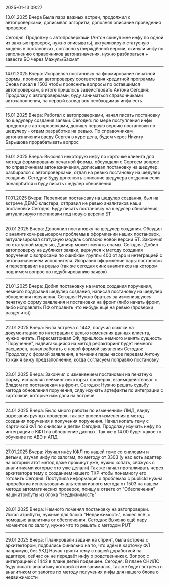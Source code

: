 2025-01-13 09:27



13.01.2025
Вчера
Была пара важных встреч, продолжил с автопроверками, дописывал алгоритм, дополнял описание проведения проверок

Сегодня:
Продолжу с автопроверками (Антон скинул мне инфу по одной из важных проверок, нужно описывать), актуализирую статусную модель в постановках, согласно утверждённой версии, скинули инфу по заполнению справочников автоназначения, нужно разбираться + завести БО через Мажуль/Бахмат

---
14.01.2025
Вчера:
Исправлял постановку на формирование печатной формы, прописал автопроверку соответствия кредитной программы
Снова писал в 1503 чтобы прояснить вопросы по оставшимся автопроверкам, в итоге пришлось задействовать Антона
Сегодня:
Продолжу с автопроверками, буду заниматься справочниками автозаполнения, на первый взгляд вся необходимая инфа есть.

---

15.01.2025
Вчера:
Работал с автопроверками, начал писать постановку по шедулеру создания заявки.
Сегодня: по мере поступления инфы продолжу с автопроверками, допишу первую версию постановки по шедулеру - отдам разработке на ревью. По справочникам автоназначения введу Сергея в курс дела, будем через Никиту Барышова прорабатывать вопрос

---

16.01.2025
Вчера:
Выяснял некоторую инфу по карточке клиента для метода формирования печатной формы, обсуждали с Сергеем вопрос по справочникам автоназначения, дописывал постановку на шедулер, разбирался с автопроверками, отдал на ревью постановку на шедулер создания.
Сегодня:
Буду дополнять описание шедулера создания если понадобится и буду писать шедулер обновления

---
17.01.2025
Вчера:
Переписал постановку на шедулер создания, был на встрече ДЕМО кластера, отправил не ревью аналитиков наши постановки
Сегодня:
Буду писать постановку на шедулер обновления, актуализирую постановки под новую версию БТ

---
20.01.2025
Вчера:
Дополнил постановку на шедулер создания. Обсудил с аналитиком-ревьюером проблемы в оформлении наших постановок, актуализировал статусную модель согласно новой версии БТ. Закончил со статусной моделью, Данияр может менять енамы. 
Сегодня:
Добил автопроверку на дубликат заявки, вернулся к методу создания поручения с вопросами по ошибкам группы 400 от app и интеграцией с автоназначением исполнителя. Исправил оформление пары постановок и переоправил на ревью (так же сегодня синк аналитиков на котором поднимем вопрос по недублированию заявок)

---
21.01.2025
Вчера:
Добил постановку на метод создания поручения, немного подправил шедулер создания, написал постановку на шедулер обновления поручения.
Сегодня:
Нужно браться за изменившуюся печатную форму заявления и постановки на фронт
(либо начать фронт, либо исправлять ПФ
отправить что нибудь ещё на ревью (проверки разделить))

---
22.01.2025
Вчера:
Была встреча с 1442, получил ссылки на документацию по интеграции с целью изменения данных клиента, нужно читать.
Пересматривал ЭФ, пришлось немного менять сущность "Поручение", надвигающийся на метод рефакторинг будет немного расширен, начал работать с новой формой заявления
Сегодня:
Продолжу с формой заявления, в течении пары часов передам Антону то как я вижу предзаполнение, когда согласуем поправлю постановку

---
23.01.2025
Вчера: Закончил с изменением постановки на печатную форму, исправлял нейминг некоторых проверок, взаимодействовал с Владом по постановкам на фронт. 
Сегодня:
Нужно решать судьбу метода обновления поручения, сяду изучать артефакты по интеграции с карточкой, которые нам дали на встрече

---
24.01.2025
Вчера:
Было много работы по изменениям ЛМД, ввиду вырезания ручных проверок, так же вносил изменения в метод создания поручения и получения поручения.
Начал копать тему с Карточкой ФЛ по снилсам и детям
Сегодня:
Продолжу изучать инфу по интеграции с КФЛ на обновление данных. Так же в 14.00 будет какое то обучение по АВЭ и АПД

---
27.01.2025
Вчера: Изучал инфу КФЛ по нашей теме со снилсами и детьми, изучал инфу по залогам, по методу от 3303 (у нас есть адаптер на который этот метод даже прокинут уже, нужно копать, свяжусь с аналитиками которые это уже делали)
Так же начал проталкивать через архитектора тему с созданием нашего ТКР чтобы понемногу его готовить
Сегодня:
Поступила информация о проблемах с publicId нужна проработка использования альтернативного метода от 1503 на нашем методе автоматических проверок, поищу в ответе от "Обеспечения" наши атрибуты из блока "Недвижимость"

---
28.01.2025
Вчера: Немного поменял постановку на автопроверки. Искал атрибуты, нужные для блока "Недвижимость", нашел всё ,с помощью аналитика от обеспечения.
Сегодня:
Выясню ещё пару моментов по залогу, нужно что то решать с методом PUT

---
29.01.2025
Вчера: Планировали задачи на спринт, была встреча с архитектором, подбились финально на то, что идём в карточку ФЛ напрямую, без УКД
Начал трясти тему с нашей доработкой на адаптере, сейчас он не передаёт инфу о родственниках. Вопрос с интеграцией с 1442 в плане детей подвешен.
Сегодня:
 В плане СНИЛС буду писать аналитику который этим занимался, так же будет встреча с аналитиком от залогов по методу получения инфы для нашего блока о недвижимости